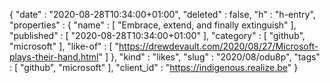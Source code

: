 {
  "date" : "2020-08-28T10:34:00+01:00",
  "deleted" : false,
  "h" : "h-entry",
  "properties" : {
    "name" : [ "Embrace, extend, and finally extinguish" ],
    "published" : [ "2020-08-28T10:34:00+01:00" ],
    "category" : [ "github", "microsoft" ],
    "like-of" : [ "https://drewdevault.com/2020/08/27/Microsoft-plays-their-hand.html" ]
  },
  "kind" : "likes",
  "slug" : "2020/08/odu8p",
  "tags" : [ "github", "microsoft" ],
  "client_id" : "https://indigenous.realize.be"
}
